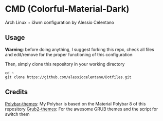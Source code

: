 # CMD (Colorful-Material-Dark)
Arch Linux + i3wm configuration by Alessio Celentano

## Usage
**Warning**: before doing anything, I suggest forking this repo, check all files and edit/remove for the proper functioning of this configuration

Then, simply clone this repository in your working directory
```
cd ~
git clone https://github.com/alessiocelentano/Dotfiles.git
```

## Credits
[Polybar-themes](https://github.com/adi1090x/polybar-themes#-polybar-8): My Polybar is based on the Material Polybar 8 of this repository
[Grub2-themes](https://github.com/vinceliuice/grub2-themes): For the awesome GRUB themes and the script for switch them
